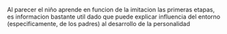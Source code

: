 Al parecer el niño aprende en funcion de la imitacion las primeras etapas, es informacion bastante util dado que puede explicar influencia del entorno (especificamente, de los padres) al desarrollo de la personalidad 